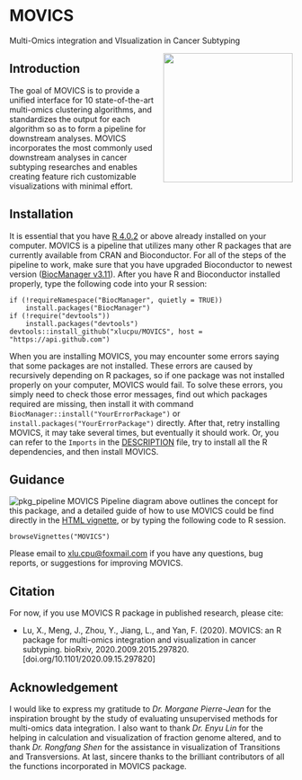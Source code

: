 # MOVICS

Multi-Omics integration and VIsualization in Cancer Subtyping

<img src="https://user-images.githubusercontent.com/57204704/93013113-03941980-f5d8-11ea-84f4-8d6b6c546481.jpg" height="230" align="right" />

## Introduction

The goal of MOVICS is to provide a unified interface for 10 state-of-the-art multi-omics clustering algorithms, and standardizes the output for each algorithm so as to form a pipeline for downstream analyses. MOVICS incorporates the most commonly used downstream analyses in cancer subtyping researches and enables creating feature rich customizable visualizations with minimal effort.

## Installation
It is essential that you have [R 4.0.2](https://www.r-project.org/) or above already installed on your computer. MOVICS is a pipeline that utilizes many other R packages that are currently available from CRAN and Bioconductor. For all of the steps of the pipeline to work, make sure that you have upgraded Bioconductor to newest version ([BiocManager v3.11](https://www.bioconductor.org/install/)).
After you have R and Bioconductor installed properly, type the following code into your R session:
``` {r}
if (!requireNamespace("BiocManager", quietly = TRUE))
    install.packages("BiocManager")
if (!require("devtools")) 
    install.packages("devtools")
devtools::install_github("xlucpu/MOVICS", host = "https://api.github.com")
```
When you are installing MOVICS, you may encounter some errors saying that some packages are not installed. These errors are caused by recursively depending on R packages, so if one package was not installed properly on your computer, MOVICS would fail. To solve these errors, you simply need to check those error messages, find out which packages required are missing, then install it with command `BiocManager::install("YourErrorPackage")` or `install.packages("YourErrorPackage")` directly. After that, retry installing MOVICS, it may take several times, but eventually it should work. Or, you can refer to the `Imports` in the [DESCRIPTION](https://github.com/xlucpu/MOVICS/blob/master/DESCRIPTION) file, try to install all the R dependencies, and then install MOVICS.

## Guidance
![pkg_pipeline](https://user-images.githubusercontent.com/57204704/93575148-d9719b80-f9cb-11ea-8ceb-5a7d1178377c.jpg)
MOVICS Pipeline diagram above outlines the concept for this package, and a detailed guide of how to use MOVICS could be find directly in the [HTML vignette](https://xlucpu.github.io/MOVICS/MOVICS-VIGNETTE.html), or by typing the following code to R session.
```{r}
browseVignettes("MOVICS")
```
Please email to <xlu.cpu@foxmail.com> if you have any questions, bug reports, or suggestions for improving MOVICS. 

## Citation

For now, if you use MOVICS R package in published research, please cite:

  - Lu, X., Meng, J., Zhou, Y., Jiang, L., and Yan, F. (2020). MOVICS: an R package for multi-omics integration and visualization in cancer subtyping. bioRxiv, 2020.2009.2015.297820. [doi.org/10.1101/2020.09.15.297820]

## Acknowledgement

I would like to express my gratitude to *Dr. Morgane Pierre-Jean* for the inspiration brought by the study of evaluating unsupervised methods for multi-omics data integration. I also want to thank *Dr. Enyu Lin* for the helping in calculation and visualization of fraction genome altered, and to thank *Dr. Rongfang Shen* for the assistance in visualization of Transitions and Transversions. At last, sincere thanks to the brilliant contributors of all the functions incorporated in MOVICS package.
